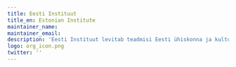 ```yaml
---
title: Eesti Instituut
title_en: Estonian Institute
maintainer_name:
maintainer_email:
description: 'Eesti Instituut levitab teadmisi Eesti ühiskonna ja kultuuri kohta.'
logo: org_icon.png
twitter: ''
---
```

